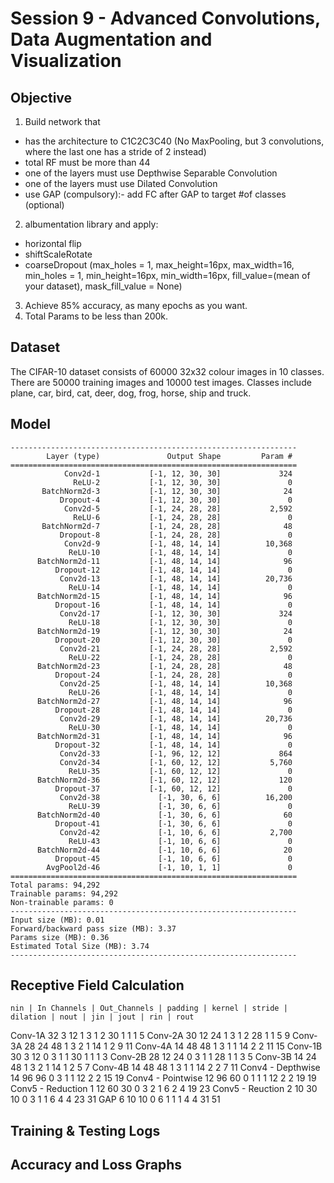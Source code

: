 # Session 9 - Advanced Convolutions, Data Augmentation and Visualization

## Objective 
1. Build network that
  - has the architecture to C1C2C3C40 (No MaxPooling, but 3 convolutions, where the last one has a stride of 2 instead) 
  - total RF must be more than 44
  - one of the layers must use Depthwise Separable Convolution
  - one of the layers must use Dilated Convolution
  - use GAP (compulsory):- add FC after GAP to target #of classes (optional)
2. albumentation library and apply:
  - horizontal flip
  - shiftScaleRotate
  - coarseDropout (max_holes = 1, max_height=16px, max_width=16, min_holes = 1, min_height=16px, min_width=16px, fill_value=(mean of your dataset), mask_fill_value = None)
3. Achieve 85% accuracy, as many epochs as you want.
4. Total Params to be less than 200k.
  
## Dataset
The CIFAR-10 dataset consists of 60000 32x32 colour images in 10 classes. There are 50000 training images and 10000 test images. Classes include plane, car, bird, cat, deer, dog, frog, horse, ship and truck.

## Model
```
----------------------------------------------------------------
        Layer (type)               Output Shape         Param #
================================================================
            Conv2d-1           [-1, 12, 30, 30]             324
              ReLU-2           [-1, 12, 30, 30]               0
       BatchNorm2d-3           [-1, 12, 30, 30]              24
           Dropout-4           [-1, 12, 30, 30]               0
            Conv2d-5           [-1, 24, 28, 28]           2,592
              ReLU-6           [-1, 24, 28, 28]               0
       BatchNorm2d-7           [-1, 24, 28, 28]              48
           Dropout-8           [-1, 24, 28, 28]               0
            Conv2d-9           [-1, 48, 14, 14]          10,368
             ReLU-10           [-1, 48, 14, 14]               0
      BatchNorm2d-11           [-1, 48, 14, 14]              96
          Dropout-12           [-1, 48, 14, 14]               0
           Conv2d-13           [-1, 48, 14, 14]          20,736
             ReLU-14           [-1, 48, 14, 14]               0
      BatchNorm2d-15           [-1, 48, 14, 14]              96
          Dropout-16           [-1, 48, 14, 14]               0
           Conv2d-17           [-1, 12, 30, 30]             324
             ReLU-18           [-1, 12, 30, 30]               0
      BatchNorm2d-19           [-1, 12, 30, 30]              24
          Dropout-20           [-1, 12, 30, 30]               0
           Conv2d-21           [-1, 24, 28, 28]           2,592
             ReLU-22           [-1, 24, 28, 28]               0
      BatchNorm2d-23           [-1, 24, 28, 28]              48
          Dropout-24           [-1, 24, 28, 28]               0
           Conv2d-25           [-1, 48, 14, 14]          10,368
             ReLU-26           [-1, 48, 14, 14]               0
      BatchNorm2d-27           [-1, 48, 14, 14]              96
          Dropout-28           [-1, 48, 14, 14]               0
           Conv2d-29           [-1, 48, 14, 14]          20,736
             ReLU-30           [-1, 48, 14, 14]               0
      BatchNorm2d-31           [-1, 48, 14, 14]              96
          Dropout-32           [-1, 48, 14, 14]               0
           Conv2d-33           [-1, 96, 12, 12]             864
           Conv2d-34           [-1, 60, 12, 12]           5,760
             ReLU-35           [-1, 60, 12, 12]               0
      BatchNorm2d-36           [-1, 60, 12, 12]             120
          Dropout-37           [-1, 60, 12, 12]               0
           Conv2d-38             [-1, 30, 6, 6]          16,200
             ReLU-39             [-1, 30, 6, 6]               0
      BatchNorm2d-40             [-1, 30, 6, 6]              60
          Dropout-41             [-1, 30, 6, 6]               0
           Conv2d-42             [-1, 10, 6, 6]           2,700
             ReLU-43             [-1, 10, 6, 6]               0
      BatchNorm2d-44             [-1, 10, 6, 6]              20
          Dropout-45             [-1, 10, 6, 6]               0
        AvgPool2d-46             [-1, 10, 1, 1]               0
================================================================
Total params: 94,292
Trainable params: 94,292
Non-trainable params: 0
----------------------------------------------------------------
Input size (MB): 0.01
Forward/backward pass size (MB): 3.37
Params size (MB): 0.36
Estimated Total Size (MB): 3.74
----------------------------------------------------------------
```
## Receptive Field Calculation

	nin | In Channels | Out_Channels | padding | kernel | stride | dilation	| nout | jin | jout | rin | rout
Conv-1A	32	3	12	1	3	1	2	30	1	1	1	5
Conv-2A	30	12	24	1	3	1	2	28	1	1	5	9
Conv-3A	28	24	48	1	3	2	1	14	1	2	9	11
Conv-4A	14	48	48	1	3	1	1	14	2	2	11	15
Conv-1B	30	3	12	0	3	1	1	30	1	1	1	3
Conv-2B	28	12	24	0	3	1	1	28	1	1	3	5
Conv-3B	14	24	48	1	3	2	1	14	1	2	5	7
Conv-4B	14	48	48	1	3	1	1	14	2	2	7	11
Conv4 - Depthwise	14	96	96	0	3	1	1	12	2	2	15	19
Conv4 - Pointwise	12	96	60	0	1	1	1	12	2	2	19	19
Conv5 - Reduction 1	12	60	30	0	3	2	1	6	2	4	19	23
Conv5 - Reuction 2	10	30	10	0	3	1	1	6	4	4	23	31
GAP	6	10	10	0	6	1	1	1	4	4	31	51

## Training & Testing Logs

## Accuracy and Loss Graphs
